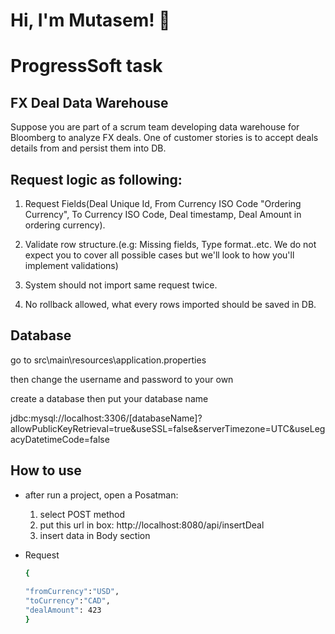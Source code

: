 
# Hi, I'm Mutasem! 👋


# ProgressSoft task



## FX Deal Data Warehouse
Suppose you are part of a scrum team developing data warehouse for Bloomberg to analyze FX deals. One of customer stories is to accept deals details from and persist them into DB.
## Request logic as following:
1) Request Fields(Deal Unique Id, From Currency ISO Code "Ordering Currency", To Currency ISO Code, Deal timestamp, Deal Amount in ordering currency).

2) Validate row structure.(e.g: Missing fields, Type format..etc. We do not expect you to cover all possible cases but we'll look to how you'll implement validations)

3) System should not import same request twice.

4) No rollback allowed, what every rows imported should be saved in DB.
## Database
go to src\main\resources\application.properties

then change the username and password to your own

create a database then put your database name

jdbc:mysql://localhost:3306/[databaseName]?allowPublicKeyRetrieval=true&useSSL=false&serverTimezone=UTC&useLegacyDatetimeCode=false

## How to use
* after run a project, open a Posatman:

    1) select POST method
    2) put this url in box: http://localhost:8080/api/insertDeal
    3) insert data in Body section


* Request
    ```sh
    {
                
    "fromCurrency":"USD",
    "toCurrency":"CAD",
    "dealAmount": 423
    }
    ```